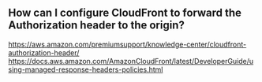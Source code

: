 ## How can I configure CloudFront to forward the Authorization header to the origin?

https://aws.amazon.com/premiumsupport/knowledge-center/cloudfront-authorization-header/
https://docs.aws.amazon.com/AmazonCloudFront/latest/DeveloperGuide/using-managed-response-headers-policies.html